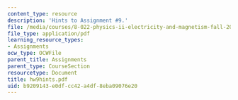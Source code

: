 ```yaml
---
content_type: resource
description: 'Hints to Assignment #9.'
file: /media/courses/8-022-physics-ii-electricity-and-magnetism-fall-2002/b9209143e0dfcc42a4df8eba09076e20_hw9hints.pdf
file_type: application/pdf
learning_resource_types:
- Assignments
ocw_type: OCWFile
parent_title: Assignments
parent_type: CourseSection
resourcetype: Document
title: hw9hints.pdf
uid: b9209143-e0df-cc42-a4df-8eba09076e20
---
```

